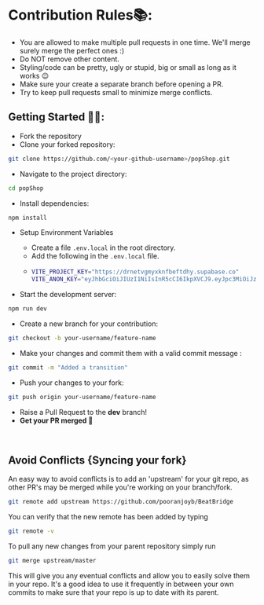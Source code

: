 # Contribution Rules📚:

- You are allowed to make multiple pull requests in one time. We'll merge surely merge the perfect ones :)
- Do NOT remove other content.
- Styling/code can be pretty, ugly or stupid, big or small as long as it works 😉
- Make sure your create a separate branch before opening a PR.
- Try to keep pull requests small to minimize merge conflicts.

## Getting Started 🤩🤗:

- Fork the repository
- Clone your forked repository:

```bash
git clone https://github.com/<your-github-username>/popShop.git
```

- Navigate to the project directory:

```bash
cd popShop
```

- Install dependencies:

```bash
npm install
```

- Setup Environment Variables
  - Create a file `.env.local` in the root directory.
  - Add the following in the `.env.local` file.
  - ```bash
    VITE_PROJECT_KEY="https://drnetvgmyxknfbeftdhy.supabase.co"
    VITE_ANON_KEY="eyJhbGciOiJIUzI1NiIsInR5cCI6IkpXVCJ9.eyJpc3MiOiJzdXBhYmFzZSIsInJlZiI6ImRybmV0dmdteXhrbmZiZWZ0ZGh5Iiwicm9sZSI6ImFub24iLCJpYXQiOjE3MTAwOTM5OTcsImV4cCI6MjAyNTY2OTk5N30.5oi3T2rvQLdc5hBB-dY_EYEHlQ4VlVWplAGHQn_bir4"
    ```

- Start the development server:

```bash
npm run dev
```

- Create a new branch for your contribution:

```bash
git checkout -b your-username/feature-name
```

- Make your changes and commit them with a valid commit message :

```bash
git commit -m "Added a transition"
```

- Push your changes to your fork:

```bash
git push origin your-username/feature-name
```

- Raise a Pull Request to the **dev** branch!
- **Get your PR merged 🚀**

<br>

## Avoid Conflicts {Syncing your fork}

An easy way to avoid conflicts is to add an 'upstream' for your git repo, as other PR's may be merged while you're working on your branch/fork.

```bash
git remote add upstream https://github.com/pooranjoyb/BeatBridge
```

You can verify that the new remote has been added by typing

```bash
git remote -v
```

To pull any new changes from your parent repository simply run

```bash
git merge upstream/master
```

This will give you any eventual conflicts and allow you to easily solve them in your repo. It's a good idea to use it frequently in between your own commits to make sure that your repo is up to date with its parent.
